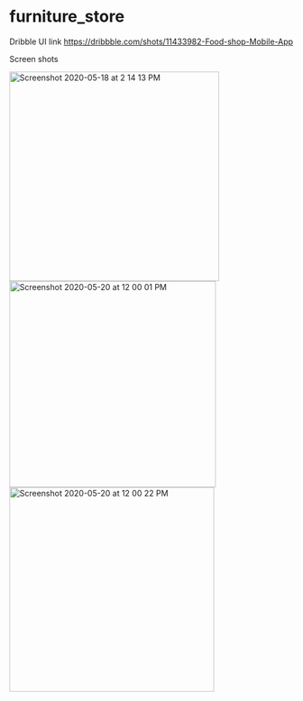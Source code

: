 # furniture_store

Dribble UI link https://dribbble.com/shots/11433982-Food-shop-Mobile-App

Screen shots

<img width="372" alt="Screenshot 2020-05-18 at 2 14 13 PM" src="https://user-images.githubusercontent.com/44904575/82193663-505e3100-9913-11ea-9bfd-f03babb6bc06.png">

<img width="366" alt="Screenshot 2020-05-20 at 12 00 01 PM" src="https://user-images.githubusercontent.com/44904575/82412672-a9ec6a00-9a91-11ea-9619-c2514c4671a5.png">

<img width="363" alt="Screenshot 2020-05-20 at 12 00 22 PM" src="https://user-images.githubusercontent.com/44904575/82412679-af49b480-9a91-11ea-837b-16bc1e56ba1f.png">



